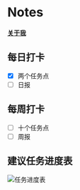 # Notes

**[关于我](/关于我.md)**

## 每日打卡

- [x] 两个任务点
- [ ] 日报

## 每周打卡

- [ ] 十个任务点
- [ ] 周报

## 建议任务进度表

![任务进度表](https://static.xiedaimala.com/xdml/image/90ee74db-3e7c-47d3-8860-30fbec11a053/2021-8-30-16-58-35.png)

